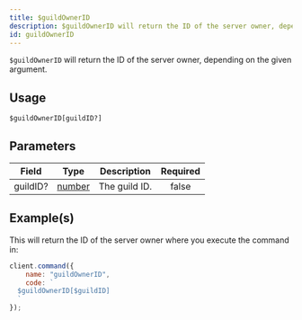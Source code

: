 ```yaml
---
title: $guildOwnerID
description: $guildOwnerID will return the ID of the server owner, depending on the given argument.
id: guildOwnerID
---
```


`$guildOwnerID` will return the ID of the server owner, depending on the given argument.

## Usage

```aoi
$guildOwnerID[guildID?]
```

## Parameters

| Field    | Type                                                                                              | Description   | Required |
| -------- | ------------------------------------------------------------------------------------------------- | ------------- | :------: |
| guildID? | [number](https://developer.mozilla.org/en-US/docs/Web/JavaScript/Reference/Global_Objects/Number) | The guild ID. |  false   |

## Example(s)

This will return the ID of the server owner where you execute the command in:

```javascript
client.command({
    name: "guildOwnerID",
    code: `
  $guildOwnerID[$guildID]
  `
});
```
